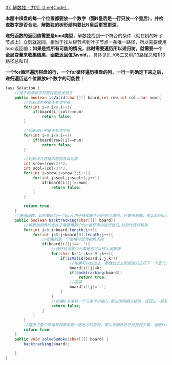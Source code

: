 [37. 解数独 - 力扣（LeetCode）](https://leetcode.cn/problems/sudoku-solver/submissions/)

**本题中棋盘的每一个位置都要放一个数字（而N皇后是一行只放一个皇后），并检查数字是否合法，解数独的树形结构要比N皇后更宽更深**。


**递归函数的返回值需要是bool类型**，解数独找到一个符合的条件（就在树的叶子节点上）立刻就返回，相当于找从根节点到叶子节点一条唯一路径，所以需要使用bool返回值；**如果是找所有可能的情况，此时需要遍历所以递归树，就需要一个全局变量来收集结果，函数返回值为void，**。具体见[[../06二叉树/13路径总和1|13路径总和1]]

**一个for循环遍历棋盘的行，一个for循环遍历棋盘的列，一行一列确定下来之后，递归遍历这个位置放9个数字的可能性！**

```java
lass Solution {
    //用于检测该字符是否能放该地方
    public boolean isValid(char[][] board,int row,int col,char num){
        //判断该列中是否有次字符
        for(int i=0;i<9;i++){
            if(board[i][col]==num)
                return false;
        }

        //判断该行中是否有次字符
        for(int i=0;i<9;i++){
            if(board[row][i]==num)
                return false;
        }

        //判断该九宫格内是否有该元素
        int srow=(row/3)*3;
        int scol=(col/3)*3;
        for(int i=srow;i<srow+3;i++){
            for(int j=scol;j<scol+3;j++){
                if(board[i][j]==num)
                    return false;
            }
        }

        return true;
    }
    //递归函数，此时要返回一个bool用于得知是否已经完全填完，只要得到解，那么就停止递归一路向上返回结果
    public boolean backtracking(char[][] board){
        //解数独特殊的点在于需要再两个for循环当中进行递归,分别代表行和列
        for(int i=0;i<board.length;i++){
            for(int j=0;j<board[0].length;j++){
                //如果找到一个空格时是为被填入的
                if(board[i][j]=='.'){
                    //循环检测某个元素是否可以放入该数独
                    for(char k='1';k<='9';k++){
                        if(isValid(board,i,j,k)){
                            //如果可以放进去，那就放进去然后递归进行下一个空元素的填入
                            board[i][j]=k;
                            if(backtracking(board))
                                return true;
                            //回溯
                            board[i][j]='.';
                        }
                    }
                    //如果0-9没有一个元素可以插入,那么说明插入错误，返回上一层重新选一个数然后继续递归
                    return false;
                }
            }
        }
        //遍历了整个熟读发现都没有一格地方时空的，那么说明此时已经找到了解，返回true
        return true;
    }
    public void solveSudoku(char[][] board) {
        backtracking(board);

    }
}
```